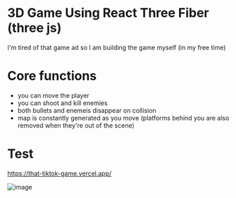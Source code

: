 # 3D Game Using React Three Fiber (three js)
I'm tired of that game ad so I am building the game myself (in my free time)

# Core functions
- you can move the player
- you can shoot and kill enemies
- both bullets and enemeis disappear on collision
- map is constantly generated as you move (platforms behind you are also removed when they're out of the scene)

# Test
https://that-tiktok-game.vercel.app/

![image](https://github.com/user-attachments/assets/2c812e71-06eb-4244-b1ba-e2c8c99eb5f7)
